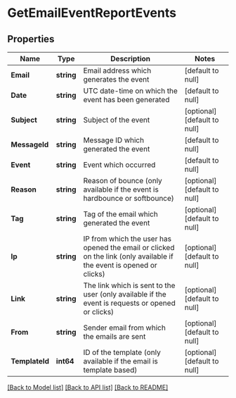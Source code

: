 # GetEmailEventReportEvents

## Properties
Name | Type | Description | Notes
------------ | ------------- | ------------- | -------------
**Email** | **string** | Email address which generates the event | [default to null]
**Date** | **string** | UTC date-time on which the event has been generated | [default to null]
**Subject** | **string** | Subject of the event | [optional] [default to null]
**MessageId** | **string** | Message ID which generated the event | [default to null]
**Event** | **string** | Event which occurred | [default to null]
**Reason** | **string** | Reason of bounce (only available if the event is hardbounce or softbounce) | [optional] [default to null]
**Tag** | **string** | Tag of the email which generated the event | [optional] [default to null]
**Ip** | **string** | IP from which the user has opened the email or clicked on the link (only available if the event is opened or clicks) | [optional] [default to null]
**Link** | **string** | The link which is sent to the user (only available if the event is requests or opened or clicks) | [optional] [default to null]
**From** | **string** | Sender email from which the emails are sent | [optional] [default to null]
**TemplateId** | **int64** | ID of the template (only available if the email is template based) | [optional] [default to null]

[[Back to Model list]](../README.md#documentation-for-models) [[Back to API list]](../README.md#documentation-for-api-endpoints) [[Back to README]](../README.md)


